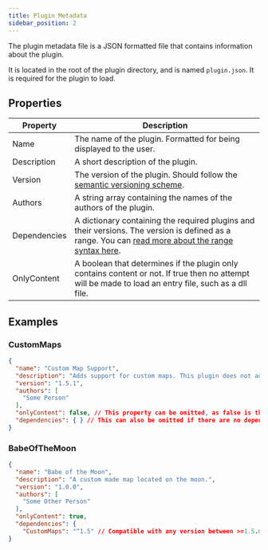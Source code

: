 ```yaml
---
title: Plugin Metadata
sidebar_position: 2
---
```


The plugin metadata file is a JSON formatted file that contains information about the plugin.

It is located in the root of the plugin directory, and is named ```plugin.json```. It is required for the plugin to load.

## Properties

| Property     | Description                                                                                                                                                                              |
| ------------ | ---------------------------------------------------------------------------------------------------------------------------------------------------------------------------------------- |
| Name         | The name of the plugin. Formatted for being displayed to the user.                                                                                                                       |
| Description  | A short description of the plugin.                                                                                                                                                       |
| Version      | The version of the plugin. Should follow the [semantic versioning scheme](https://semver.org).                                                                                           |
| Authors      | A string array containing the names of the authors of the plugin.                                                                                                                        |
| Dependencies | A dictionary containing the required plugins and their versions. The version is defined as a range. You can [read more about the range syntax here](https://github.com/npm/node-semver). |
| OnlyContent  | A boolean that determines if the plugin only contains content or not. If true then no attempt will be made to load an entry file, such as a dll file.                                    |

## Examples

### CustomMaps
```json title=plugin.json
{
  "name": "Custom Map Support",
  "description": "Adds support for custom maps. This plugin does not add any maps to the game.",
  "version": "1.5.1",
  "authors": [
    "Some Person"
  ],
  "onlyContent": false, // This property can be omitted, as false is the default value.
  "dependencies": { } // This can also be omitted if there are no dependencies.
}
```

### BabeOfTheMoon
```json title=plugin.json
{
  "name": "Babe of the Moon",
  "description": "A custom made map located on the moon.",
  "version": "1.0.0",
  "authors": [
    "Some Other Person"
  ],
  "onlyContent": true,
  "dependencies": {
    "CustomMaps": "^1.5" // Compatible with any version between >=1.5.0 and <2.0.0-0
}
```

